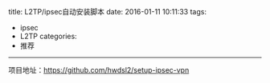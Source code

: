 title: L2TP/ipsec自动安装脚本
date: 2016-01-11 10:11:33
tags:
- ipsec
- L2TP
categories:
- 推荐

---

项目地址：<https://github.com/hwdsl2/setup-ipsec-vpn>
